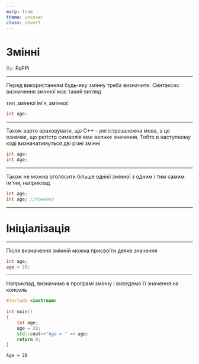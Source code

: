 ```yaml
---
marp: true
theme: uncover
class: invert
---
```


# Змінні

<spam style="color:grey">By:</spam> FoPPi

---

Перед використанням будь-яку змінну треба визначити. Синтаксис визначення змінної має такий вигляд

тип_змінної ім'я_змінної;

```cpp
int age;
```

---

Також варто враховувати, що C++ - регістрозалежна мова, а це означає, що регістр символів має велике значення. Тобто в наступному коді визначатимуться дві різні змінні

```cpp
int age;
int Age;
```

---

Також не можна оголосити більше однієї змінної з одним і тим самим ім'ям, наприклад

```cpp
int age;
int age; //помилка
```

---

# Ініціалізація

---

Після визначення змінній можна присвоїти деяке значення

```cpp
int age;
age = 20;
```

---

Наприклад, визначимо в програмі змінну і виведемо її значення на консоль

```cpp
#include <iostream>
 
int main()
{
    int age;
    age = 28;
    std::cout<<"Age = " << age;
    return 0;
}
```
```
Age = 28
```